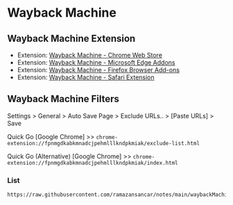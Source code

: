 # Wayback Machine

## Wayback Machine Extension

- Extension: [Wayback Machine - Chrome Web Store](https://chromewebstore.google.com/detail/fpnmgdkabkmnadcjpehmlllkndpkmiak)
- Extension: [Wayback Machine - Microsoft Edge Addons](https://microsoftedge.microsoft.com/addons/detail/kjmickeoogghaimmomagaghnogelpcpn)
- Extension: [Wayback Machine - Firefox Browser Add-ons](https://addons.mozilla.org/en-US/firefox/addon/wayback-machine_new/)
- Extension: [Wayback Machine - Safari Extension](https://apps.apple.com/us/app/wayback-machine/id1472432422)

## Wayback Machine Filters

Settings > General > Auto Save Page > Exclude URLs.. > [Paste URLs] > Save

Quick Go [Google Chrome] >> `chrome-extension://fpnmgdkabkmnadcjpehmlllkndpkmiak/exclude-list.html`

Quick Go (Alternative) [Google Chrome] >> `chrome-extension://fpnmgdkabkmnadcjpehmlllkndpkmiak/index.html`

### List

```txt
https://raw.githubusercontent.com/ramazansancar/notes/main/waybackMachine.txt
```
